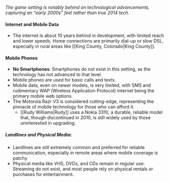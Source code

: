 _The game setting is notably behind on technological advancements, capturing an “early 2000s” feel rather than true 2014 tech._
#### Internet and Mobile Data
* The internet is about 10 years behind in development, with limited reach and lower speeds. Home connections are primarily dial-up or slow DSL, especially in rural areas like [[King County, Colorado|King County]].
#### Mobile Phones
* **No Smartphones**: Smartphones do not exist in this setting, as the technology has not advanced to that level. 
* Mobile phones are used for basic calls and texts.
* Mobile data, even on newer models, is very limited, with SMS and rudimentary WAP (Wireless Application Protocol) internet being the primary mobile web options.
*  The Motorola Razr V3 is considered cutting-edge, representing the pinnacle of mobile technology for those who can afford it.
	* [[Rudy Williams|Rudy]] uses a Nokia 3310, a durable, reliable model that, though discontinued in 2010, is still widely used by those uninterested in upgrading. 
##### Landlines and Physical Media:
* Landlines are still extremely common and preferred for reliable communication, especially in remote areas where mobile coverage is patchy
* Physical media like VHS, DVDs, and CDs remain in regular use. Streaming do not exist, and most people rely on physical rentals or purchases for entertainment.